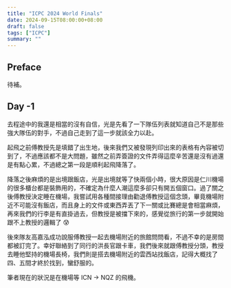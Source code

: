 ```yaml
---
title: "ICPC 2024 World Finals"
date: 2024-09-15T08:00:00+08:00
draft: false
tags: ["ICPC"]
summary: ""
---
```


## Preface

待補。

## Day -1

去程途中的我還是相當的沒有自信，光是先看了一下隊伍列表就知道自己不是那些強大隊伍的對手，不過自己走到了這一步就該全力以赴。

起飛之前傅教授先是填錯了出生地，後來我們又被發現列印出來的表格有內容被切到了，不過應該都不是大問題，雖然之前弄簽證的文件弄得這麼辛苦還是沒有過還是有點心累，不過總之第一段是順利起飛降落了。

降落之後麻煩的是出境跟飯店，光是出境就等了快兩個小時，很大原因是仁川機場的很多櫃台都是裝飾用的，不確定為什麼人潮這麼多卻只有開五個窗口。過了關之後傅教授決定睡在機場，我嘗試用各種間接理由勸退傅教授這個念頭，畢竟機場附近不可能沒有飯店，而且身上的文件或東西弄丟了下一關或比賽總是會相當麻煩，再來我們的行李是有直掛過去，但教授是被擋下來的，感覺從旅行的第一步就開始跟不上教授的邏輯了 😰 

後來隊友高嘉泓成功說服傅教授一起去機場附近的旅館問問看，不過不幸的是房間都被訂完了。幸好聯絡到了同行的洪長官跟卡車，我們後來就跟傅教授分頭，教授去睡他堅持的機場長椅，我們則是搭去機場附近的雲西站找飯店，記得大概找了四、五間才終於找到，蠻舒服的。

筆者現在的狀況是在機場等 ICN -> NQZ 的飛機。
